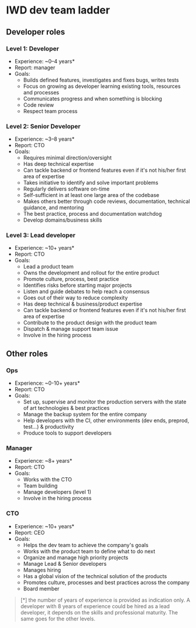 # IWD dev team ladder

## Developer roles

### Level 1: Developer
* Experience: ~0–4 years*
* Report: manager
* Goals: 
  * Builds defined features, investigates and fixes bugs, writes tests
  * Focus on growing as developer learning existing tools, resources and processes
  * Communicates progress and when something is blocking
  * Code review
  * Respect team process

### Level 2: Senior Developer
* Experience: ~3–8 years*
* Report: CTO
* Goals: 
  * Requires minimal direction/oversight
  * Has deep technical expertise
  * Can tackle backend or frontend features even if it's not his/her first area of expertise
  * Takes initiative to identify and solve important problems
  * Regularly delivers software on-time
  * Self-sufficient in at least one large area of the codebase 
  * Makes others better through code reviews, documentation, technical guidance, and mentoring
  * The best practice, process and documentation watchdog
  * Develop domains/business skills

### Level 3: Lead developer
* Experience: ~10+ years*
* Report: CTO
* Goals: 
  * Lead a product team
  * Owns the development and rollout for the entire product
  * Promote culture, process, best practice
  * Identifies risks before starting major projects
  * Listen and guide debates to help reach a consensus
  * Goes out of their way to reduce complexity
  * Has deep technical & business/product expertise
  * Can tackle backend or frontend features even if it's not his/her first area of expertise
  * Contribute to the product design with the product team
  * Dispatch & manage support team issue
  * Involve in the hiring process

## Other roles

### Ops
* Experience: ~0-10+ years*
* Report: CTO
* Goals:
  * Set up, supervise and monitor the production servers with the state of art technologies & best practices
  * Manage the backup system for the entire company
  * Help developers with the CI, other environments (dev ends, preprod, test...) & productivity
  * Produce tools to support developers

### Manager
* Experience: ~8+ years*
* Report: CTO
* Goals:
   * Works with the CTO
   * Team building
   * Manage developers (level 1)
   * Involve in the hiring process

### CTO
* Experience: ~10+ years*
* Report: CEO
* Goals:
   * Helps the dev team to achieve the company's goals
   * Works with the product team to define what to do next
   * Organize and manage high priority projects
   * Manage Lead & Senior developers
   * Manages hiring
   * Has a global vision of the technical solution of the products
   * Promotes culture, processes and best practices across the company
   * Board member

> [*] the number of years of experience is provided as indication only. A developer with 8 years of experience could be hired as a lead developer, it depends on the skills and professional maturity. The same goes for the other levels.
